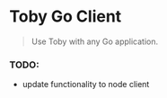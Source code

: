 # Toby Go Client

> Use Toby with any Go application.

### TODO:
* update functionality to node client